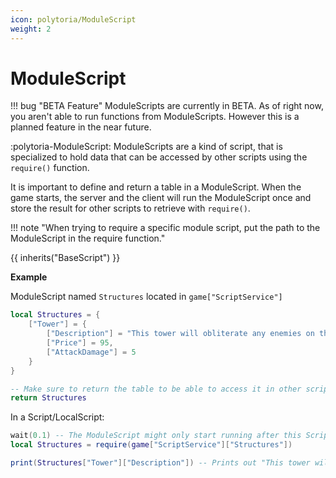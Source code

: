 ```yaml
---
icon: polytoria/ModuleScript
weight: 2
---
```


# ModuleScript

!!! bug "BETA Feature"
    ModuleScripts are currently in BETA. As of right now, you aren't able to run functions from ModuleScripts. However this is a planned feature in the near future.

:polytoria-ModuleScript: ModuleScripts are a kind of script, that is specialized to hold data that can be accessed by other scripts using the `require()` function.

It is important to define and return a table in a ModuleScript. When the game starts, the server and the client will run the ModuleScript once and store the result for other scripts to retrieve with `require()`.

!!! note "When trying to require a specific module script, put the path to the ModuleScript in the require function."

{{ inherits("BaseScript") }}

**Example**

ModuleScript named `Structures` located in `game["ScriptService"]`

```lua
local Structures = {
    ["Tower"] = {
        ["Description"] = "This tower will obliterate any enemies on the way to the castle!",
        ["Price"] = 95,
        ["AttackDamage"] = 5
    }
}

-- Make sure to return the table to be able to access it in other scripts!
return Structures
```

In a Script/LocalScript:

```lua
wait(0.1) -- The ModuleScript might only start running after this Script/LocalScript began running and thus this wait() is necessary
local Structures = require(game["ScriptService"]["Structures"])

print(Structures["Tower"]["Description"]) -- Prints out "This tower will obliterate any enemies on the way to the castle!" like how it was defined in the ModuleScript above.
```
